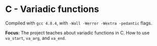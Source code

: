 # C - Variadic functions

Compiled with `gcc 4.8.4`, with `-Wall -Werror -Wextra -pedantic` flags.

**Focus**: The project teaches about variadic functions in C. How to use `va_start`, `va_arg`, and `va_end`.
